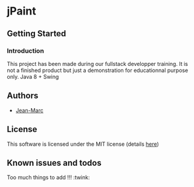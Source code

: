 # jPaint

## Getting Started

### Introduction

This project has been made during our fullstack developper training.
It is not a finished product but just a demonstration for educationnal purpose only.
Java 8 + Swing
 
## Authors
  
 * [Jean-Marc](https://github.com/jmwfr)
   
## License

This software is licensed under the MIT license (details [here](LICENSE.md))

## Known issues and todos

Too much things to add !!! :twink: